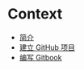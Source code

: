 # Context

* [简介](README.md)
* [建立 GitHub 项目](chapter-1/README.md)
* [编写 Gitbook](chapter-2/README.md)
